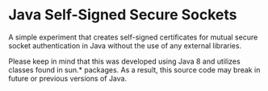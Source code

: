 # Java Self-Signed Secure Sockets
<p>A simple experiment that creates self-signed certificates for mutual secure socket authentication in Java without the use of any external libraries.</p>
<p>Please keep in mind that this was developed using Java 8 and utilizes
classes found in sun.* packages. As a result, this source code may break in future or previous versions of Java.</p>